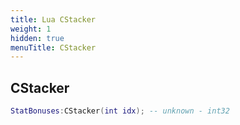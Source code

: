```yaml
---
title: Lua CStacker
weight: 1
hidden: true
menuTitle: CStacker
---
```

## CStacker
```lua
StatBonuses:CStacker(int idx); -- unknown - int32
```